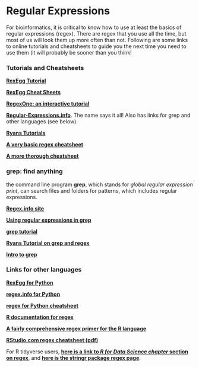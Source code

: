 # Regular Expressions

For bioinformatics, it is critical to know how to use at least the basics of regular expressions (regex). There are regex that you use all the time, but most of us will look them up more often than not. Following are some links to online tutorials and cheatsheets to guide you the next time you need to use them (it will probably be sooner than you think!

### Tutorials and Cheatsheets

[**RexEgg Tutorial**](https://www.rexegg.com/)

[**RexEgg Cheat Sheets**](https://www.rexegg.com/regex-quickstart.html)

[**RegexOne: an interactive tutorial**](https://regexone.com/lesson/introduction_abcs)

[**Regular-Expressions.info**](https://www.regular-expressions.info/). The name says it all! Also has links for grep and other languages (see below). 

[**Ryans Tutorials**](https://ryanstutorials.net/regular-expressions-tutorial/)

[**A very basic regex cheatsheet**](https://www.petefreitag.com/cheatsheets/regex/)

[**A more thorough cheatsheet**](https://www.cheatography.com/davechild/cheat-sheets/regular-expressions/)

### grep: find anything

the command line program **grep**, which stands for *global regular expression print*, can search files and folders for patterns, which includes regular expressions.

[**Regex.info site**](https://www.regular-expressions.info/)

[**Using regular expressions in grep**](https://www.cyberciti.biz/faq/grep-regular-expressions/)

[**grep tutorial**](https://www.ostechnix.com/the-grep-command-tutorial-with-examples-for-beginners/)

[**Ryans Tutorial on grep and regex**](https://ryanstutorials.net/linuxtutorial/grep.php)

[**Intro to grep**](https://phoenixnap.com/kb/grep-command-linux-unix-examples)



### Links for other languages

[**RexEgg for Python**](https://www.rexegg.com/regex-python.html)

[**regex.info for Python**](https://www.regular-expressions.info/python.html)

[**regex for Python cheatsheet**](https://www.debuggex.com/cheatsheet/regex/python)

[**R documentation for regex**](https://stat.ethz.ch/R-manual/R-devel/library/base/html/regex.html)

[**A fairly comprehensive regex primer for the R language**](https://www.regular-expressions.info/rlanguage.html)

[**RStudio.com regex cheatsheet (pdf)**](https://rstudio.com/wp-content/uploads/2016/09/RegExCheatsheet.pdf)

For R tidyverse users, [**here is a link to *R for Data Science chapter* section on regex**](https://r4ds.had.co.nz/strings.html), and [**here is the stringr package regex page**](https://stringr.tidyverse.org/articles/regular-expressions.html).


